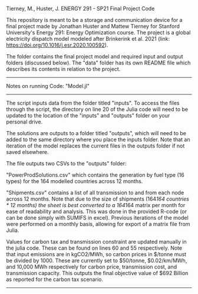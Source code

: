 Tierney, M., Huster, J.
ENERGY 291 - SP21
Final Project Code

This repository is meant to be a storage and communication device for a final project made
by Jonathan Huster and Mattew Tierney for Stanford University's Energy 291: Energy Optimization course.
The project is a global electricity dispatch model modeled after 
Brinkerink et al. 2021 (link: https://doi.org/10.1016/j.esr.2020.100592). 

The folder contains the final project model and required input and output folders (discussed below).
The "data" folder has its own README file which describes its contents in relation to the project.

****************************************
Notes on running Code: "Model.jl"
****************************************


The script inputs data from the folder titled "inputs". To access the files through the script, the directory on line 20
of the Julia code will need to be updated to the location of the "inputs" and "outputs" folder on your personal drive.

The solutions are outputs to a folder titled "outputs", which will need to be added to the same directory where you place the inputs folder.
Note that an iteration of the model replaces the current files in the outputs folder if not saved elsewhere.

The file outputs two CSVs to the "outputs" folder:

"PowerProdSolutions.csv" which contains the generation by fuel type (16 types) for the 164 modelled countries across 12 months. 

"Shipments.csv" contains a list of all transmission to and from each node across 12 months. 
Note that due to the size of shipments (164*164 countries * 12 months) the sheet is best converted to a 164*164 matrix
per month for ease of readability and analysis. This was done in the provided R-code (or can be done simply with SUMIFS in excel).
Previous iterations of the model were performed on a monthly basis, allowing for export of a matrix file from Julia.

Values for carbon tax and transmission constraint are updated manually in the julia code.
These can be found on lines 60 and 55 respectively.
Note that input emissions are in kgCO2/MWh, so carbon prices in $/tonne must be divided by 1000.
These are currently set to $50/tonne, $0.02/km/MWh, and 10,000 MWh respectively for carbon price, transmission cost, and transmission capacity.
This outputs the final objective value of $692 Billion as reported for the carbon tax scenario.

***********************************************************************************************************************************************


